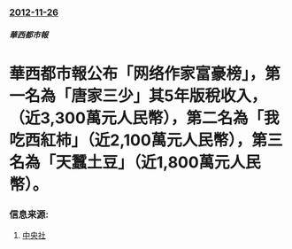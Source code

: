 ### [2012-11-26](/news/2012/11/26/index.md)

##### 華西都市報
#  華西都市報公布「网络作家富豪榜」，第一名為「唐家三少」其5年版稅收入，（近3,300萬元人民幣），第二名為「我吃西紅柿」（近2,100萬元人民幣），第三名為「天蠶土豆」（近1,800萬元人民幣）。




### 信息来源:

1. [中央社](https://web.archive.org/web/20121129103141/http://www.cna.com.tw/News/aCN/201211260070-1.aspx)
